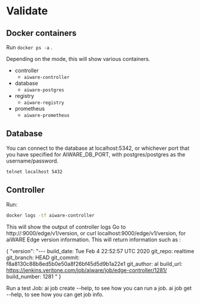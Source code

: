 # Validate

## Docker containers
Run `docker ps -a` .

Depending on the mode, this will show various containers.

- controller
    - `aiware-controller`
- database
    - `aiware-postgres`
- registry
    - `aiware-registry`
- prometheus
    - `aiware-prometheus`


## Database
You can connect to the database at localhost:5342, or whichever port that you have specified for AIWARE_DB_PORT, with postgres/postgres as the username/password.

`telnet localhost 5432`

## Controller

Run:
```bash
docker logs -tf aiware-controller
```

This will show the output of controller logs
Go to http://<HOST>:9000/edge/v1/version, or curl localhost:9000/edge/v1/version, for aiWARE Edge version information.  This will return information such as :

{ "version": "---
build_date: Tue Feb 4 22:52:57 UTC 2020
git_repo: realtime
git_branch: HEAD
git_commit: f8a8130c88b8ed5b0e50a8f26bf45d5d9b1a22e1
git_author: al
build_url: https://jenkins.veritone.com/job/aiware/job/edge-controller/1281/
build_number: 1281
" }


Run a test Job:
ai job create --help, to see how you can run a job.
ai job get --help, to see how you can get job info.
